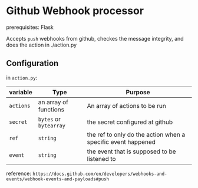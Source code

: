 # Github Webhook processor

prerequisites: Flask

Accepts `push` webhooks from github, checkes the message integrity, 
and does the action in ./action.py

## Configuration
in `action.py`:

| variable | Type | Purpose |
| ---- | ---- | ----|
| `actions` | an array of functions | An array of actions to be run |
| `secret`  | `bytes` or `bytearray` | the secret configured at github |
| `ref`     | `string` | the ref to only do the action when a specific event happened |
| `event`   | `string` | the event that is supposed to be listened to |

reference:
`https://docs.github.com/en/developers/webhooks-and-events/webhook-events-and-payloads#push`

